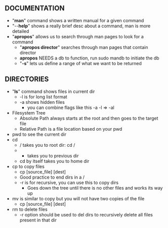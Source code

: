 ## DOCUMENTATION
- "**man**" command shows a written manual for a given command
- "--**help**" shows a really brief desc about a command, man is more detailed
- "**apropos**" allows us to search through man pages to look for a command
	- "**apropos director**" searches through man pages that contain director
	- **apropos** NEEDS a db to function, run sudo mandb to initiate the db
	- "**-s**" lets us define a range of what we want to be returned

## DIRECTORIES
- "**ls**" command shows files in current dir
	- -l is for long list format
	- -a shows hidden files
		- you can combine flags like this -a -l => -al
- Filesystem Tree
	- Absolute Path always starts at the root and then goes to the target file
	- Relative Path is a file location based on your pwd
- pwd to see the current dir
- cd 
	- / takes you to root dir: cd /
	- - takes you to previous dir
	- cd by itself takes you to home dir
- cp to copy files
	- cp [source_file] [dest]
	- Good practice to end dirs in a /
	- -r is for recursive, you can use this to copy dirs
		- Goes down the tree until there is no other files and works its way up
- mv is similar to copy but you will not have two copies of the file
	- cp [source_file] [dest]
- rm to delete files
	- -r option should be used to del dirs to recursively delete all files present in that dir
